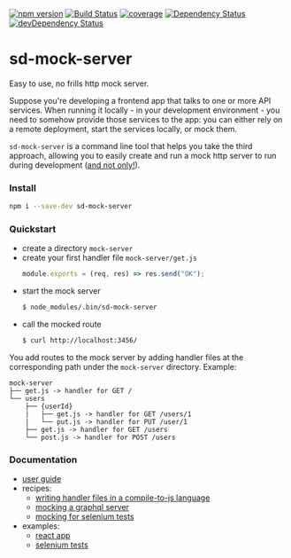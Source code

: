 [![npm version](https://badge.fury.io/js/sd-mock-server.svg)](https://badge.fury.io/js/sd-mock-server)
[![Build Status](https://travis-ci.org/staticdeploy/sd-mock-server.svg?branch=master)](https://travis-ci.org/staticdeploy/sd-mock-server)
[![coverage](https://codecov.io/github/staticdeploy/sd-mock-server/coverage.svg?branch=master)](https://codecov.io/github/staticdeploy/sd-mock-server?branch=master)
[![Dependency Status](https://david-dm.org/staticdeploy/sd-mock-server.svg)](https://david-dm.org/staticdeploy/sd-mock-server)
[![devDependency Status](https://david-dm.org/staticdeploy/sd-mock-server/dev-status.svg)](https://david-dm.org/staticdeploy/sd-mock-server#info=devDependencies)

# sd-mock-server

Easy to use, no frills http mock server.

Suppose you're developing a frontend app that talks to one or more API services.
When running it locally - in your development environment - you need to somehow
provide those services to the app: you can either rely on a remote deployment,
start the services locally, or mock them.

`sd-mock-server` is a command line tool that helps you take the third approach,
allowing you to easily create and run a mock http server to run during
development ([and not only!](docs/recipes/mocking-for-selenium-tests.md)).

### Install

```sh
npm i --save-dev sd-mock-server
```

### Quickstart

- create a directory `mock-server`
- create your first handler file `mock-server/get.js`
  ```js
  module.exports = (req, res) => res.send("OK");
  ```
- start the mock server
  ```sh
  $ node_modules/.bin/sd-mock-server
  ```
- call the mocked route
  ```sh
  $ curl http://localhost:3456/
  ```

You add routes to the mock server by adding handler files at the corresponding
path under the `mock-server` directory. Example:

```
mock-server
├── get.js -> handler for GET /
└── users
    ├── {userId}
    |   ├── get.js -> handler for GET /users/1
    |   └── put.js -> handler for PUT /user/1
    ├── get.js -> handler for GET /users
    └── post.js -> handler for POST /users
```

### Documentation

- [user guide](docs/user-guide.md)
- recipes:
  - [writing handler files in a compile-to-js language](docs/recipes/using-compile-to-js-languages.md)
  - [mocking a graphql server](docs/recipes/mocking-a-graphql-server.md)
  - [mocking for selenium tests](docs/recipes/mocking-for-selenium-tests.md)
- examples:
  - [react app](https://github.com/staticdeploy/sd-mock-server/tree/master/examples/react-app)
  - [selenium tests](https://github.com/staticdeploy/sd-mock-server/tree/master/examples/selenium-tests)
